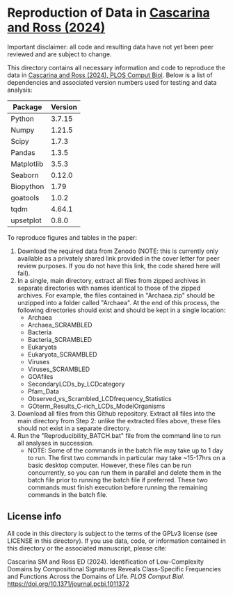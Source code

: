 # Reproduction of Data in [Cascarina and Ross (2024)](https://journals.plos.org/ploscompbiol/article?id=10.1371/journal.pcbi.1011372)

Important disclaimer: all code and resulting data have not yet been peer reviewed and are subject to change.

This directory contains all necessary information and code to reproduce the data in [Cascarina and Ross (2024), PLOS Comput Biol](https://journals.plos.org/ploscompbiol/article?id=10.1371/journal.pcbi.1011372). Below is a list of dependencies and associated version numbers used for testing and data analysis:

| Package | Version |
| ----------- | ----------- |
| Python | 3.7.15 | 
| Numpy | 1.21.5 |
| Scipy | 1.7.3 |
| Pandas | 1.3.5 |
| Matplotlib | 3.5.3 |
| Seaborn | 0.12.0 |
| Biopython | 1.79 |
| goatools | 1.0.2 |
| tqdm | 4.64.1 |
| upsetplot | 0.8.0 |

To reproduce figures and tables in the paper:
1. Download the required data from Zenodo (NOTE: this is currently only available as a privately shared link provided in the cover letter for peer review purposes. If you do not have this link, the code shared here will fail).
2. In a single, main directory, extract all files from zipped archives in separate directories with names identical to those of the zipped archives. For example, the files contained in "Archaea.zip" should be unzipped into a folder called "Archaea". At the end of this process, the following directories should exist and should be kept in a single location:
    - Archaea
    - Archaea_SCRAMBLED
    - Bacteria
    - Bacteria_SCRAMBLED
    - Eukaryota
    - Eukaryota_SCRAMBLED
    - Viruses
    - Viruses_SCRAMBLED
    - GOAfiles
    - SecondaryLCDs_by_LCDcategory
    - Pfam_Data
    - Observed_vs_Scrambled_LCDfrequency_Statistics
    - GOterm_Results_C-rich_LCDs_ModelOrganisms
3. Download all files from this Github repository. Extract all files into the main directory from Step 2: unlike the extracted files above, these files should not exist in a separate directory.
4. Run the "Reproducibility_BATCH.bat" file from the command line to run all analyses in succession.
    - NOTE: Some of the commands in the batch file may take up to 1 day to run. The first two commands in particular may take ~15-17hrs on a basic desktop computer. However, these files can be run concurrently, so you can run them in parallel and delete them in the batch file prior to running the batch file if preferred. These two commands must finish execution before running the remaining commands in the batch file.

## License info
All code in this directory is subject to the terms of the GPLv3 license (see LICENSE in this directory). If you use data, code, or information contained in this directory or the associated manuscript, please cite:

Cascarina SM and Ross ED (2024). Identification of Low-Complexity Domains by Compositional Signatures Reveals Class-Specific Frequencies and Functions Across the Domains of Life. _PLOS Comput Biol._ https://doi.org/10.1371/journal.pcbi.1011372
